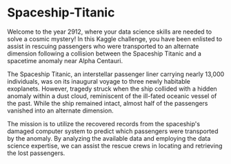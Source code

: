 # Spaceship-Titanic

Welcome to the year 2912, where your data science skills are needed to solve a cosmic mystery! In this Kaggle challenge, you have been enlisted to assist in rescuing passengers who were transported to an alternate dimension following a collision between the Spaceship Titanic and a spacetime anomaly near Alpha Centauri.

The Spaceship Titanic, an interstellar passenger liner carrying nearly 13,000 individuals, was on its inaugural voyage to three newly habitable exoplanets. However, tragedy struck when the ship collided with a hidden anomaly within a dust cloud, reminiscent of the ill-fated oceanic vessel of the past. While the ship remained intact, almost half of the passengers vanished into an alternate dimension.

The mission is to utilize the recovered records from the spaceship's damaged computer system to predict which passengers were transported by the anomaly. By analyzing the available data and employing the data science expertise, we can assist the rescue crews in locating and retrieving the lost passengers.
